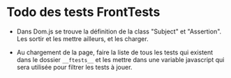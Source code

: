 # Todo des tests FrontTests

- Dans Dom.js se trouve la définition de la class "Subject" et "Assertion". Les sortir et les mettre ailleurs, et les charger.

- Au chargement de la page, faire la liste de tous les tests qui existent dans le dossier `__ftests__` et les mettre dans une variable javascript qui sera utilisée pour filtrer les tests à jouer.

